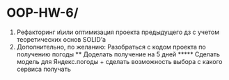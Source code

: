 # OOP-HW-6/
 1) Рефакторинг и\или оптимизация проекта предыдущего дз с учетом теоретических основ SOLID’а
 2) Дополнительно, по желанию:
Разобраться с кодом проекта по получению погоды
** Доделать получение на 5 дней
***** Сделать модель для Яндекс.погоды + сделать возможность выбора с какого сервиса получать
